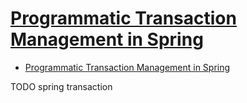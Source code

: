 # [Programmatic Transaction Management in Spring](https://www.baeldung.com/spring-programmatic-transaction-management)

- [Programmatic Transaction Management in Spring](#programmatic-transaction-management-in-spring)














TODO spring transaction